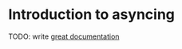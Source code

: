 # Introduction to asyncing

TODO: write [great documentation](http://jacobian.org/writing/what-to-write/)
